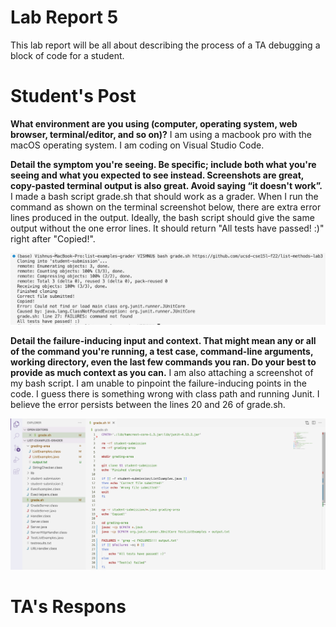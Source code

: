 # Lab Report 5
This lab report will be all about describing the process of a TA debugging a block of code for a student.

# Student's Post
**What environment are you using (computer, operating system, web browser, terminal/editor, and so on)?**
I am using a macbook pro with the macOS operating system. I am coding on Visual Studio Code.

**Detail the symptom you're seeing. Be specific; include both what you're seeing and what you expected to see instead. Screenshots are great, copy-pasted terminal output is also great. Avoid saying “it doesn't work”.**
I made a bash script grade.sh that should work as a grader. When I run the command as shown on the terminal screenshot below, there are extra error lines produced in the output. Ideally, the bash script should give the same output without the one error lines. It should return "All tests have passed! :)" right after "Copied!". 

![Image](lr5ss1.png)

**Detail the failure-inducing input and context. That might mean any or all of the command you're running, a test case, command-line arguments, working directory, even the last few commands you ran. Do your best to provide as much context as you can.**
I am also attaching a screenshot of my bash script. I am unable to pinpoint the failure-inducing points in the code. I guess there is something wrong with class path and running Junit. I believe the error persists between the lines 20 and 26 of grade.sh.

![Image](lr5ss2.png)

# TA's Respons
